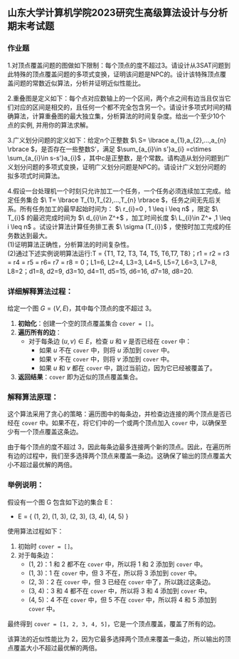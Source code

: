 ## 山东大学计算机学院2023研究生高级算法设计与分析期末考试题

### 作业题
1.对顶点覆盖问题的图做如下限制：每个顶点的度不超过3。请设计从3SAT问题到此特殊的顶点覆盖问题的多项式变换，证明该问题是NPC的。设计该特殊顶点覆盖问题的常数近似算法，分析并证明近似性能比。

2.重叠图是定义如下：每个点对应数轴上的一个区间，两个点之间有边当且仅当它们对应的区间是相交的，且任何一个都不完全包含另一个。请设计多项式时间的精确算法，计算重叠图的最大独立集，分析算法的时间复杂度。给出一个至少10个点的实例, 并用你的算法求解。

3.广义划分问题的定义如下：给定n个正整数 $\ S= \lbrace a_{1},a_{2},...,a_{n} \rbrace \$，是否存在一些整数S’，满足 $\sum_{a_{i}\in s'}a_{i} =c\times \sum_{a_{i}\in s-s'}a_{i}\$ ，其中c是正整数，是个常数。请构造从划分问题到广义划分问题的多项式变换，证明广义划分问题是NPC的。请设计广义划分问题的拟多项式时间算法。

4.假设一台处理机一个时刻只允许加工一个任务，一个任务必须连续加工完成。给定任务集合 $\ T= \lbrace T_{1},T_{2},...,T_{n} \rbrace \$，任务之间无先后关系。所有任务加工的最早起始时间为： $\ r_{i}=0 , 1 \leq i \leq n\$ ，限定 $\ T_{i}\$ 的最迟完成时间为 $\ d_{i}\in Z^+\$ ，加工时间长度 $\ L_{i}\in Z^+ ,1 \leq i \leq n\$ 。试设计算法计算任务排工表 $\ \sigma (T_{i})\$ ，使按时加工完成的任务数达到最大。</br>
(1)证明算法正确性，分析算法的时间复杂性。</br>
(2)通过下述实例说明算法运行:T = {T1, T2, T3, T4, T5, T6,T7, T8}；r1 = r2 = r3 = r4 = r5 = r6= r7 = r8 = 0；L1=6, L2=4, L3=3, L4=5, L5=7, L6=3, L7=8, L8=2；d1=8, d2=9, d3=10, d4=11, d5=15, d6=16, d7=18, d8=20.

### 详细解释算法过程：

给定一个图 $G = (V, E)$，其中每个顶点的度不超过 3。

1. **初始化**：创建一个空的顶点覆盖集合 `cover = []`。
2. **遍历所有的边**：
   - 对于每条边 $(u, v) \in E$，检查 $u$ 和 $v$ 是否已经在 `cover` 中：
     - 如果 $u$ 不在 `cover` 中，则将 $u$ 添加到 `cover` 中。
     - 如果 $v$ 不在 `cover` 中，则将 $v$ 添加到 `cover` 中。
     - 如果 $u$ 和 $v$ 都在 `cover` 中，跳过当前边，因为它已经被覆盖了。
3. **返回结果**：`cover` 即为近似的顶点覆盖集合。

### 解释算法原理：

这个算法采用了贪心的策略：遍历图中的每条边，并检查边连接的两个顶点是否已经在 `cover` 中。如果不在，将它们中的一个或两个顶点加入 `cover` 中，以确保至少有一个顶点覆盖这条边。

由于每个顶点的度不超过 3，因此每条边最多连接两个新的顶点。因此，在遍历所有边的过程中，我们至多选择两个顶点来覆盖一条边。这确保了输出的顶点覆盖大小不超过最优解的两倍。

### 举例说明：

假设有一个图 G 包含如下边的集合 E：

- E = { (1, 2), (1, 3), (2, 3), (3, 4), (4, 5) }

使用算法过程如下：

1. 初始时 `cover = []`。
2. 对于每条边：
   - (1, 2)：1 和 2 都不在 `cover` 中，所以将 1 和 2 添加到 `cover` 中。
   - (1, 3)：1 在 `cover` 中，但 3 不在，所以将 3 添加到 `cover` 中。
   - (2, 3)：2 在 `cover` 中，但 3 已经在 `cover` 中了，所以跳过这条边。
   - (3, 4)：3 和 4 都不在 `cover` 中，所以将 3 和 4 添加到 `cover` 中。
   - (4, 5)：4 不在 `cover` 中，但 5 不在 `cover` 中，所以将 4 和 5 添加到 `cover` 中。

最终得到 `cover = [1, 2, 3, 4, 5]`，它是一个顶点覆盖，覆盖了所有的边。

该算法的近似性能比为 2，因为它最多选择两个顶点来覆盖一条边，所以输出的顶点覆盖大小不超过最优解的两倍。
